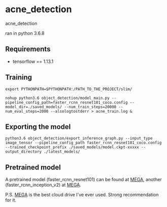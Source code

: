 # acne_detection
acne_detection

ran in python 3.6.8

## Requirements
* tensorflow == 1.13.1

## Training

```shell
export PYTHONPATH=$PYTHONPATH:/PATH_TO_THE_PROJECT/slim/

nohup python3.6 object_detection/model_main.py --pipeline_config_path=faster_rcnn_resnet101_coco.config --model_dir=./saved_models/ --num_train_steps=20000 --num_eval_steps=2000 --alsologtostderr > acne_train.log &
```

## Exporting the model

```shell
python3.6 object_detection/export_inference_graph.py --input_type image_tensor --pipeline_config_path faster_rcnn_resnet101_coco.config --trained_checkpoint_prefix ./saved_models/model.ckpt-xxxxx --output_directory ./latest_models/
```

## Pretrained model

A pretrained model (faster_rcnn_resnet101) can be found at [MEGA](https://mega.nz/file/AZgDXS6Y#ampDThpnc0Gs8MOMlstLZSukGSDy_j_ThC90xOVWfLs), another (faster_rcnn_inception_v2) at [MEGA](https://mega.nz/file/ocpBxSzL#-oCR-Ovj5s4aQD02cI1zexUA4RT7ath2tE3742GHfMc).

P.S. [MEGA](https://mega.nz/) is the best cloud drive I've ever used. Strong recommendation for it.
